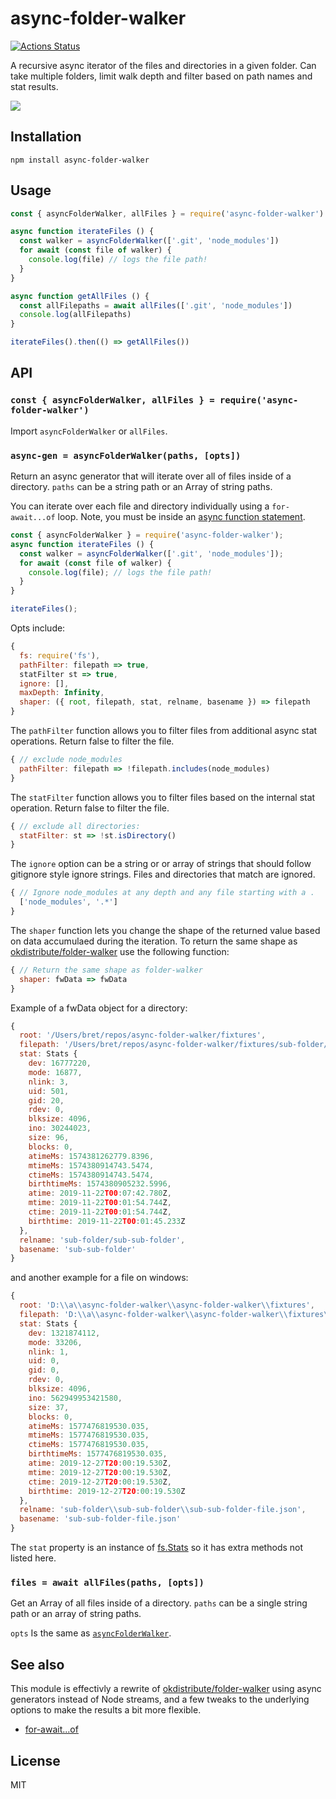 # async-folder-walker
[![Actions Status](https://github.com/bcomnes/async-folder-walker/workflows/tests/badge.svg)](https://github.com/bcomnes/async-folder-walker/actions)

A recursive async iterator of the files and directories in a given folder. Can take multiple folders, limit walk depth and filter based on path names and stat results.

![](https://repository-images.githubusercontent.com/223294839/43cf9600-0d3f-11ea-858e-81b08a14509f)

## Installation

```
npm install async-folder-walker
```

## Usage

``` js
const { asyncFolderWalker, allFiles } = require('async-folder-walker')

async function iterateFiles () {
  const walker = asyncFolderWalker(['.git', 'node_modules'])
  for await (const file of walker) {
    console.log(file) // logs the file path!
  }
}

async function getAllFiles () {
  const allFilepaths = await allFiles(['.git', 'node_modules'])
  console.log(allFilepaths)
}

iterateFiles().then(() => getAllFiles())
```

## API

### `const { asyncFolderWalker, allFiles } = require('async-folder-walker')`

Import `asyncFolderWalker` or `allFiles`.

### `async-gen = asyncFolderWalker(paths, [opts])`

Return an async generator that will iterate over all of files inside of a directory. `paths` can be a string path or an Array of string paths.

You can iterate over each file and directory individually using a `for-await...of` loop.  Note, you must be inside an [async function statement](https://developer.mozilla.org/en-US/docs/Web/JavaScript/Reference/Statements/async_function).

```js
const { asyncFolderWalker } = require('async-folder-walker');
async function iterateFiles () {
  const walker = asyncFolderWalker(['.git', 'node_modules']);
  for await (const file of walker) {
    console.log(file); // logs the file path!
  }
}

iterateFiles();
```

Opts include:

```js
{
  fs: require('fs'),
  pathFilter: filepath => true,
  statFilter st => true,
  ignore: [],
  maxDepth: Infinity,
  shaper: ({ root, filepath, stat, relname, basename }) => filepath
}
```

The `pathFilter` function allows you to filter files from additional async stat operations.  Return false to filter the file.

```js
{ // exclude node_modules
  pathFilter: filepath => !filepath.includes(node_modules)
}
```

The `statFilter` function allows you to filter files based on the internal stat operation.  Return false to filter the file.

```js
{ // exclude all directories:
  statFilter: st => !st.isDirectory()
}
```

The `ignore` option can be a string or or array of strings that should follow gitignore style ignore strings. Files and directories that match are ignored.

```js
{ // Ignore node_modules at any depth and any file starting with a .
  ['node_modules', '.*']
}
```

The `shaper` function lets you change the shape of the returned value based on data accumulaed during the iteration.  To return the same shape as [okdistribute/folder-walker](https://github.com/okdistribute/folder-walker) use the following function:

```js
{ // Return the same shape as folder-walker
  shaper: fwData => fwData
}
````

Example of a fwData object for a directory:

```js
{
  root: '/Users/bret/repos/async-folder-walker/fixtures',
  filepath: '/Users/bret/repos/async-folder-walker/fixtures/sub-folder/sub-sub-folder',
  stat: Stats {
    dev: 16777220,
    mode: 16877,
    nlink: 3,
    uid: 501,
    gid: 20,
    rdev: 0,
    blksize: 4096,
    ino: 30244023,
    size: 96,
    blocks: 0,
    atimeMs: 1574381262779.8396,
    mtimeMs: 1574380914743.5474,
    ctimeMs: 1574380914743.5474,
    birthtimeMs: 1574380905232.5996,
    atime: 2019-11-22T00:07:42.780Z,
    mtime: 2019-11-22T00:01:54.744Z,
    ctime: 2019-11-22T00:01:54.744Z,
    birthtime: 2019-11-22T00:01:45.233Z
  },
  relname: 'sub-folder/sub-sub-folder',
  basename: 'sub-sub-folder'
}
```

and another example for a file on windows:

```js
{
  root: 'D:\\a\\async-folder-walker\\async-folder-walker\\fixtures',
  filepath: 'D:\\a\\async-folder-walker\\async-folder-walker\\fixtures\\sub-folder\\sub-sub-folder\\sub-sub-folder-file.json',
  stat: Stats {
    dev: 1321874112,
    mode: 33206,
    nlink: 1,
    uid: 0,
    gid: 0,
    rdev: 0,
    blksize: 4096,
    ino: 562949953421580,
    size: 37,
    blocks: 0,
    atimeMs: 1577476819530.035,
    mtimeMs: 1577476819530.035,
    ctimeMs: 1577476819530.035,
    birthtimeMs: 1577476819530.035,
    atime: 2019-12-27T20:00:19.530Z,
    mtime: 2019-12-27T20:00:19.530Z,
    ctime: 2019-12-27T20:00:19.530Z,
    birthtime: 2019-12-27T20:00:19.530Z
  },
  relname: 'sub-folder\\sub-sub-folder\\sub-sub-folder-file.json',
  basename: 'sub-sub-folder-file.json'
}
```

The `stat` property is an instance of [fs.Stats](https://nodejs.org/api/fs.html#fs_class_fs_stats) so it has extra methods not listed here.

### `files = await allFiles(paths, [opts])`

Get an Array of all files inside of a directory.  `paths` can be a single string path or an array of string paths.

`opts` Is the same as [`asyncFolderWalker`](#async-gen--asyncfolderwalkerpaths-opts).

## See also

This module is effectivly a rewrite of [okdistribute/folder-walker](https://github.com/okdistribute/folder-walker) using async generators instead of Node streams, and a few tweaks to the underlying options to make the results a bit more flexible.

- [for-await...of](https://developer.mozilla.org/en-US/docs/Web/JavaScript/Reference/Statements/for-await...of)

## License

MIT
